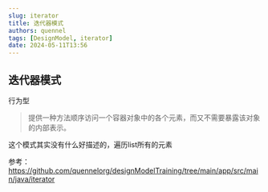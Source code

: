```yaml
---
slug: iterator
title: 迭代器模式
authors: quennel
tags: [DesignModel, iterator]
date: 2024-05-11T13:56
---
```


## 迭代器模式
行为型

> 提供一种方法顺序访问一个容器对象中的各个元素，而又不需要暴露该对象的内部表示。

这个模式其实没有什么好描述的，遍历list所有的元素







参考：
https://github.com/quennelorg/designModelTraining/tree/main/app/src/main/java/iterator